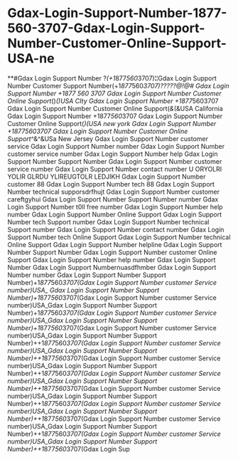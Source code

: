 # Gdax-Login-Support-Number-1877-560-3707-Gdax-Login-Support-Number-Customer-Online-Support-USA-ne
**#Gdax Login Support Number ?*(+1*877*560*3707)¦¦Gdax Login Support Number Customer Support Number(+1*877*560*3707)?????@!@# Gdax Login Support Number +1877 560 3707 Gdax Login Support Number Customer Online Support*()*()USA CIty Gdax Login Support Number +1877*5603707 Gdax Login Support Number Customer Online Support(*&amp;*(&amp;USA California  Gdax Login Support Number +1877*560*3707 Gdax Login Support Number Customer Online Support(*)(USA new york Gdax Login Support Number +18775603707 Gdax Login Support Number Customer Online Support*^&amp;^&amp;USa New Jersey Gdax Login Support Number customer service Gdax Login Support Number number Gdax Login Support Number customer service number Gdax Login Support Number help Gdax Login Support Number Support Number Gdax Login Support Number customer service number Gdax Login Support Number contact number U ORYOLRI YOLIR GLRDU YLIREUGTOLR LEDJIKH Gdax Login Support Number customer 88 Gdax Login Support Number tech 88 Gdax Login Support Number technical supporsdrfhujt Gdax Login Support Number customer careftgyhui Gdax Login Support Number Support Number number Gdax Login Support Number t0ll free number Gdax Login Support Number help number Gdax Login Support Number Online Support Gdax Login Support Number tech Support number Gdax Login Support Number technical Support number Gdax Login Support Number contact number Gdax Login Support Number tech Online Support Gdax Login Support Number technical Online Support Gdax Login Support Number helpline Gdax Login Support Number Support Number Gdax Login Support Number customer Online Support Gdax Login Support Number help number Gdax Login Support Number Gdax Login Support Numbernuasdfhmber Gdax Login Support Number number Gdax Login Support Number Support Number)+1*877*560*3707(Gdax Login Support Number customer Service number)USA_ Gdax Login Support Number Support Number)+1*877*560*3707(Gdax Login Support Number customer Service number)USA_Gdax Login Support Number Support Number)+1*877*560*3707(Gdax Login Support Number customer Service number)USA_Gdax Login Support Number Support Number)+1*877*560*3707(Gdax Login Support Number customer Service number)USA_Gdax Login Support Number Support Number)++1*877*560*3707(Gdax Login Support Number customer Service number)USA_Gdax Login Support Number Support Number)++1*877*560*3707(Gdax Login Support Number customer Service number)USA_Gdax Login Support Number Support Number)++1*877*560*3707(Gdax Login Support Number customer Service number)USA_Gdax Login Support Number Support Number)++1*877*560*3707(Gdax Login Support Number customer Service number)USA_Gdax Login Support Number Support Number)++1*877*560*3707(Gdax Login Support Number customer Service number)USA_Gdax Login Support Number Support Number)++1*877*560*3707(Gdax Login Support Number customer Service number)USA_Gdax Login Support Number Support Number)++1*877*560*3707(Gdax Login Support Number customer Service number)USA_Gdax Login Support Number Support Number)++1*877*560*3707(Gdax Login Sup
